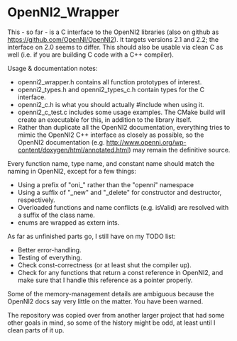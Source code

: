 OpenNI2_Wrapper
===============

This - so far - is a C interface to the OpenNI2 libraries (also on github as https://github.com/OpenNI/OpenNI2).  It targets versions 2.1 and 2.2; the interface on 2.0 seems to differ.  This should also be usable via clean C as well (i.e. if you are building C code with a C++ compiler).

Usage & documentation notes:
* openni2_wrapper.h contains all function prototypes of interest.
* openni2_types.h and openni2_types_c.h contain types for the C interface.
* openni2_c.h is what you should actually #include when using it.
* openni2_c_test.c includes some usage examples.  The CMake build will create an executable for this, in addition to the library itself.
* Rather than duplicate all the OpenNI2 documentation, everything tries to mimic the OpenNI2 C++ interface as closely as possible, so the OpenNI2 documentation (e.g. http://www.openni.org/wp-content/doxygen/html/annotated.html) may remain the definitive source.

Every function name, type name, and constant name should match the naming in OpenNI2, except for a few things:
* Using a prefix of "oni_" rather than the "openni" namespace
* Using a suffix of "_new" and "_delete" for constructor and destructor, respectively.
* Overloaded functions and name conflicts (e.g. isValid) are resolved with a suffix of the class name.
* enums are wrapped as extern ints.

As far as unfinished parts go, I still have on my TODO list:
* Better error-handling.
* Testing of everything.
* Check const-correctness (or at least shut the compiler up).
* Check for any functions that return a const reference in OpenNI2, and make sure that I handle this reference as a pointer properly.

Some of the memory-management details are ambiguous because the OpenNI2 docs say very little on the matter.  You have been warned.

The repository was copied over from another larger project that had some other goals in mind, so some of the history might be odd, at least until I clean parts of it up.

